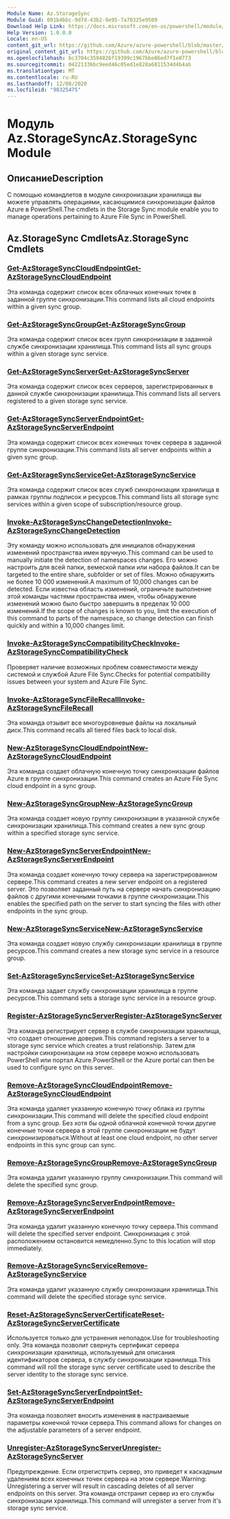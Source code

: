 ```yaml
---
Module Name: Az.StorageSync
Module Guid: 001b4bbc-9d7d-43b2-9e95-7a70325e9509
Download Help Link: https://docs.microsoft.com/en-us/powershell/module/az.storagesync
Help Version: 1.0.0.0
Locale: en-US
content_git_url: https://github.com/Azure/azure-powershell/blob/master/src/StorageSync/StorageSync/help/Az.StorageSync.md
original_content_git_url: https://github.com/Azure/azure-powershell/blob/master/src/StorageSync/StorageSync/help/Az.StorageSync.md
ms.openlocfilehash: bc3704c3594826f19399c1967bbe86ed7f1e8773
ms.sourcegitcommit: 04221336bc9eed46c05ed1e828a6811534d4b4ab
ms.translationtype: MT
ms.contentlocale: ru-RU
ms.lasthandoff: 12/08/2020
ms.locfileid: "98325475"
---
```

# <span data-ttu-id="325b1-101">Модуль Az.StorageSync</span><span class="sxs-lookup"><span data-stu-id="325b1-101">Az.StorageSync Module</span></span>
## <span data-ttu-id="325b1-102">Описание</span><span class="sxs-lookup"><span data-stu-id="325b1-102">Description</span></span>
<span data-ttu-id="325b1-103">С помощью командлетов в модуле синхронизации хранилища вы можете управлять операциями, касающимися синхронизации файлов Azure в PowerShell.</span><span class="sxs-lookup"><span data-stu-id="325b1-103">The cmdlets in the Storage Sync module enable you to manage operations pertaining to Azure File Sync in PowerShell.</span></span>

## <span data-ttu-id="325b1-104">Az.StorageSync Cmdlets</span><span class="sxs-lookup"><span data-stu-id="325b1-104">Az.StorageSync Cmdlets</span></span>
### [<span data-ttu-id="325b1-105">Get-AzStorageSyncCloudEndpoint</span><span class="sxs-lookup"><span data-stu-id="325b1-105">Get-AzStorageSyncCloudEndpoint</span></span>](Get-AzStorageSyncCloudEndpoint.md)
<span data-ttu-id="325b1-106">Эта команда содержит список всех облачных конечных точек в заданной группе синхронизации.</span><span class="sxs-lookup"><span data-stu-id="325b1-106">This command lists all cloud endpoints within a given sync group.</span></span>

### [<span data-ttu-id="325b1-107">Get-AzStorageSyncGroup</span><span class="sxs-lookup"><span data-stu-id="325b1-107">Get-AzStorageSyncGroup</span></span>](Get-AzStorageSyncGroup.md)
<span data-ttu-id="325b1-108">Эта команда содержит список всех групп синхронизации в заданной службе синхронизации хранилища.</span><span class="sxs-lookup"><span data-stu-id="325b1-108">This command lists all sync groups within a given storage sync service.</span></span>

### [<span data-ttu-id="325b1-109">Get-AzStorageSyncServer</span><span class="sxs-lookup"><span data-stu-id="325b1-109">Get-AzStorageSyncServer</span></span>](Get-AzStorageSyncServer.md)
<span data-ttu-id="325b1-110">Эта команда содержит список всех серверов, зарегистрированных в данной службе синхронизации хранилища.</span><span class="sxs-lookup"><span data-stu-id="325b1-110">This command lists all servers registered to a given storage sync service.</span></span>

### [<span data-ttu-id="325b1-111">Get-AzStorageSyncServerEndpoint</span><span class="sxs-lookup"><span data-stu-id="325b1-111">Get-AzStorageSyncServerEndpoint</span></span>](Get-AzStorageSyncServerEndpoint.md)
<span data-ttu-id="325b1-112">Эта команда содержит список всех конечных точек сервера в заданной группе синхронизации.</span><span class="sxs-lookup"><span data-stu-id="325b1-112">This command lists all server endpoints within a given sync group.</span></span>

### [<span data-ttu-id="325b1-113">Get-AzStorageSyncService</span><span class="sxs-lookup"><span data-stu-id="325b1-113">Get-AzStorageSyncService</span></span>](Get-AzStorageSyncService.md)
<span data-ttu-id="325b1-114">Эта команда содержит список всех служб синхронизации хранилища в рамках группы подписок и ресурсов.</span><span class="sxs-lookup"><span data-stu-id="325b1-114">This command lists all storage sync services within a given scope of subscription/resource group.</span></span>

### [<span data-ttu-id="325b1-115">Invoke-AzStorageSyncChangeDetection</span><span class="sxs-lookup"><span data-stu-id="325b1-115">Invoke-AzStorageSyncChangeDetection</span></span>](Invoke-AzStorageSyncChangeDetection.md)
<span data-ttu-id="325b1-116">Эту команду можно использовать для инициалов обнаружения изменений пространства имен вручную.</span><span class="sxs-lookup"><span data-stu-id="325b1-116">This command can be used to manually initiate the detection of namespaces changes.</span></span> <span data-ttu-id="325b1-117">Его можно настроить для всей папки, вемеской папки или набора файлов.</span><span class="sxs-lookup"><span data-stu-id="325b1-117">It can be targeted to the entire share, subfolder or set of files.</span></span> <span data-ttu-id="325b1-118">Можно обнаружить не более 10 000 изменений.</span><span class="sxs-lookup"><span data-stu-id="325b1-118">A maximum of 10,000 changes can be detected.</span></span> <span data-ttu-id="325b1-119">Если известна область изменений, ограничьте выполнение этой команды частями пространства имен, чтобы обнаружение изменений можно было быстро завершить в пределах 10 000 изменений.</span><span class="sxs-lookup"><span data-stu-id="325b1-119">If the scope of changes is known to you, limit the execution of this command to parts of the namespace, so change detection can finish quickly and within a 10,000 changes limit.</span></span>

### [<span data-ttu-id="325b1-120">Invoke-AzStorageSyncCompatibilityCheck</span><span class="sxs-lookup"><span data-stu-id="325b1-120">Invoke-AzStorageSyncCompatibilityCheck</span></span>](Invoke-AzStorageSyncCompatibilityCheck.md)
<span data-ttu-id="325b1-121">Проверяет наличие возможных проблем совместимости между системой и службой Azure File Sync.</span><span class="sxs-lookup"><span data-stu-id="325b1-121">Checks for potential compatibility issues between your system and Azure File Sync.</span></span>

### [<span data-ttu-id="325b1-122">Invoke-AzStorageSyncFileRecall</span><span class="sxs-lookup"><span data-stu-id="325b1-122">Invoke-AzStorageSyncFileRecall</span></span>](Invoke-AzStorageSyncFileRecall.md)
<span data-ttu-id="325b1-123">Эта команда отзывит все многоуровневые файлы на локальный диск.</span><span class="sxs-lookup"><span data-stu-id="325b1-123">This command recalls all tiered files back to local disk.</span></span>

### [<span data-ttu-id="325b1-124">New-AzStorageSyncCloudEndpoint</span><span class="sxs-lookup"><span data-stu-id="325b1-124">New-AzStorageSyncCloudEndpoint</span></span>](New-AzStorageSyncCloudEndpoint.md)
<span data-ttu-id="325b1-125">Эта команда создает облачную конечную точку синхронизации файлов Azure в группе синхронизации.</span><span class="sxs-lookup"><span data-stu-id="325b1-125">This command creates an Azure File Sync cloud endpoint in a sync group.</span></span>

### [<span data-ttu-id="325b1-126">New-AzStorageSyncGroup</span><span class="sxs-lookup"><span data-stu-id="325b1-126">New-AzStorageSyncGroup</span></span>](New-AzStorageSyncGroup.md)
<span data-ttu-id="325b1-127">Эта команда создает новую группу синхронизации в указанной службе синхронизации хранилища.</span><span class="sxs-lookup"><span data-stu-id="325b1-127">This command creates a new sync group within a specified storage sync service.</span></span>

### [<span data-ttu-id="325b1-128">New-AzStorageSyncServerEndpoint</span><span class="sxs-lookup"><span data-stu-id="325b1-128">New-AzStorageSyncServerEndpoint</span></span>](New-AzStorageSyncServerEndpoint.md)
<span data-ttu-id="325b1-129">Эта команда создает конечную точку сервера на зарегистрированном сервере.</span><span class="sxs-lookup"><span data-stu-id="325b1-129">This command creates a new server endpoint on a registered server.</span></span> <span data-ttu-id="325b1-130">Это позволяет заданный путь на сервере начать синхронизацию файлов с другими конечными точками в группе синхронизации.</span><span class="sxs-lookup"><span data-stu-id="325b1-130">This enables the specified path on the server to start syncing the files with other endpoints in the sync group.</span></span>

### [<span data-ttu-id="325b1-131">New-AzStorageSyncService</span><span class="sxs-lookup"><span data-stu-id="325b1-131">New-AzStorageSyncService</span></span>](New-AzStorageSyncService.md)
<span data-ttu-id="325b1-132">Эта команда создает новую службу синхронизации хранилища в группе ресурсов.</span><span class="sxs-lookup"><span data-stu-id="325b1-132">This command creates a new storage sync service in a resource group.</span></span>

### [<span data-ttu-id="325b1-133">Set-AzStorageSyncService</span><span class="sxs-lookup"><span data-stu-id="325b1-133">Set-AzStorageSyncService</span></span>](New-AzStorageSyncService.md)
<span data-ttu-id="325b1-134">Эта команда задает службу синхронизации хранилища в группе ресурсов.</span><span class="sxs-lookup"><span data-stu-id="325b1-134">This command sets a storage sync service in a resource group.</span></span>

### [<span data-ttu-id="325b1-135">Register-AzStorageSyncServer</span><span class="sxs-lookup"><span data-stu-id="325b1-135">Register-AzStorageSyncServer</span></span>](Register-AzStorageSyncServer.md)
<span data-ttu-id="325b1-136">Эта команда регистрирует сервер в службе синхронизации хранилища, что создает отношение доверия.</span><span class="sxs-lookup"><span data-stu-id="325b1-136">This command registers a server to a storage sync service which creates a trust relationship.</span></span> <span data-ttu-id="325b1-137">Затем для настройки синхронизации на этом сервере можно использовать PowerShell или портал Azure.</span><span class="sxs-lookup"><span data-stu-id="325b1-137">PowerShell or the Azure portal can then be used to configure sync on this server.</span></span>

### [<span data-ttu-id="325b1-138">Remove-AzStorageSyncCloudEndpoint</span><span class="sxs-lookup"><span data-stu-id="325b1-138">Remove-AzStorageSyncCloudEndpoint</span></span>](Remove-AzStorageSyncCloudEndpoint.md)
<span data-ttu-id="325b1-139">Эта команда удаляет указанную конечную точку облака из группы синхронизации.</span><span class="sxs-lookup"><span data-stu-id="325b1-139">This command will delete the specified cloud endpoint from a sync group.</span></span> <span data-ttu-id="325b1-140">Без хотя бы одной облачной конечной точки другие конечные точки сервера в этой группе синхронизации не будут синхронизироваться.</span><span class="sxs-lookup"><span data-stu-id="325b1-140">Without at least one cloud endpoint, no other server endpoints in this sync group can sync.</span></span>

### [<span data-ttu-id="325b1-141">Remove-AzStorageSyncGroup</span><span class="sxs-lookup"><span data-stu-id="325b1-141">Remove-AzStorageSyncGroup</span></span>](Remove-AzStorageSyncGroup.md)
<span data-ttu-id="325b1-142">Эта команда удалит указанную группу синхронизации.</span><span class="sxs-lookup"><span data-stu-id="325b1-142">This command will delete the specified sync group.</span></span>

### [<span data-ttu-id="325b1-143">Remove-AzStorageSyncServerEndpoint</span><span class="sxs-lookup"><span data-stu-id="325b1-143">Remove-AzStorageSyncServerEndpoint</span></span>](Remove-AzStorageSyncServerEndpoint.md)
<span data-ttu-id="325b1-144">Эта команда удалит указанную конечную точку сервера.</span><span class="sxs-lookup"><span data-stu-id="325b1-144">This command will delete the specified server endpoint.</span></span> <span data-ttu-id="325b1-145">Синхронизация с этой расположением остановится немедленно.</span><span class="sxs-lookup"><span data-stu-id="325b1-145">Sync to this location will stop immediately.</span></span>

### [<span data-ttu-id="325b1-146">Remove-AzStorageSyncService</span><span class="sxs-lookup"><span data-stu-id="325b1-146">Remove-AzStorageSyncService</span></span>](Remove-AzStorageSyncService.md)
<span data-ttu-id="325b1-147">Эта команда удалит указанную службу синхронизации хранилища.</span><span class="sxs-lookup"><span data-stu-id="325b1-147">This command will delete the specified storage sync service.</span></span>

### [<span data-ttu-id="325b1-148">Reset-AzStorageSyncServerCertificate</span><span class="sxs-lookup"><span data-stu-id="325b1-148">Reset-AzStorageSyncServerCertificate</span></span>](Reset-AzStorageSyncServerCertificate.md)
<span data-ttu-id="325b1-149">Используется только для устранения неполадок.</span><span class="sxs-lookup"><span data-stu-id="325b1-149">Use for troubleshooting only.</span></span> <span data-ttu-id="325b1-150">Эта команда позволит свернуть сертификат сервера синхронизации хранилища, используемый для описания идентификаторов сервера, в службу синхронизации хранилища.</span><span class="sxs-lookup"><span data-stu-id="325b1-150">This command will roll the storage sync server certificate used to describe the server identity to the storage sync service.</span></span>

### [<span data-ttu-id="325b1-151">Set-AzStorageSyncServerEndpoint</span><span class="sxs-lookup"><span data-stu-id="325b1-151">Set-AzStorageSyncServerEndpoint</span></span>](Set-AzStorageSyncServerEndpoint.md)
<span data-ttu-id="325b1-152">Эта команда позволяет вносить изменения в настраиваемые параметры конечной точки сервера.</span><span class="sxs-lookup"><span data-stu-id="325b1-152">This command allows for changes on the adjustable parameters of a server endpoint.</span></span>

### [<span data-ttu-id="325b1-153">Unregister-AzStorageSyncServer</span><span class="sxs-lookup"><span data-stu-id="325b1-153">Unregister-AzStorageSyncServer</span></span>](Unregister-AzStorageSyncServer.md)
<span data-ttu-id="325b1-154">Предупреждение. Если отрегистрить сервер, это приведет к каскадным удалениям всех конечных точек сервера на этом сервере.</span><span class="sxs-lookup"><span data-stu-id="325b1-154">Warning: Unregistering a server will result in cascading deletes of all server endpoints on this server.</span></span> <span data-ttu-id="325b1-155">Эта команда отстранит сервер из его службы синхронизации хранилища.</span><span class="sxs-lookup"><span data-stu-id="325b1-155">This command will unregister a server from it's storage sync service.</span></span>

